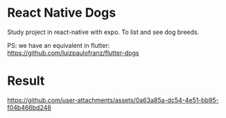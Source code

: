 # React Native Dogs
Study project in react-native with expo. To list and see dog breeds.

PS: we have an equivalent in flutter: https://github.com/luizpaulofranz/flutter-dogs

# Result



https://github.com/user-attachments/assets/0a63a85a-dc54-4e51-bb95-f04b466bd248

